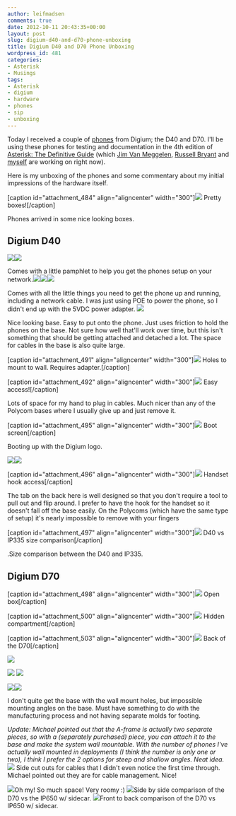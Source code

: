 ```yaml
---
author: leifmadsen
comments: true
date: 2012-10-11 20:43:35+00:00
layout: post
slug: digium-d40-and-d70-phone-unboxing
title: Digium D40 and D70 Phone Unboxing
wordpress_id: 481
categories:
- Asterisk
- Musings
tags:
- Asterisk
- digium
- hardware
- phones
- sip
- unboxing
---
```


Today I received a couple of [phones](http://www1.digium.com/en/products/phones) from Digium; the D40 and D70. I'll be using these phones for testing and documentation in the 4th edition of [Asterisk: The Definitive Guide](http://shop.oreilly.com/product/9780596517342.do) (which [Jim Van Meggelen](http://www.coretel.ca/), [Russell Bryant](http://russellbryant.net) and [myself](http://leifmadsen.com) are working on right now).

Here is my unboxing of the phones and some commentary about my initial impressions of the hardware itself.

[caption id="attachment_484" align="aligncenter" width="300"][![](http://leifmadsen.files.wordpress.com/2012/10/2012-10-11-14-42-01.jpg?w=300)](http://leifmadsen.files.wordpress.com/2012/10/2012-10-11-14-42-01.jpg) Pretty boxes![/caption]

Phones arrived in some nice looking boxes.


## Digium D40


[![](http://leifmadsen.files.wordpress.com/2012/10/2012-10-11-14-42-33.jpg?w=300)](http://leifmadsen.files.wordpress.com/2012/10/2012-10-11-14-42-33.jpg)[![](http://leifmadsen.files.wordpress.com/2012/10/2012-10-11-14-42-59.jpg?w=300)](http://leifmadsen.files.wordpress.com/2012/10/2012-10-11-14-42-59.jpg)

Comes with a little pamphlet to help you get the phones setup on your network.[![](http://leifmadsen.files.wordpress.com/2012/10/2012-10-11-14-43-17.jpg?w=300)](http://leifmadsen.files.wordpress.com/2012/10/2012-10-11-14-43-17.jpg)[![](http://leifmadsen.files.wordpress.com/2012/10/2012-10-11-14-43-55.jpg?w=300)](http://leifmadsen.files.wordpress.com/2012/10/2012-10-11-14-43-55.jpg)[![](http://leifmadsen.files.wordpress.com/2012/10/2012-10-11-14-45-16.jpg?w=300)](http://leifmadsen.files.wordpress.com/2012/10/2012-10-11-14-45-16.jpg)

Comes with all the little things you need to get the phone up and running, including a network cable. I was just using POE to power the phone, so I didn't end up with the 5VDC power adapter.
[![](http://leifmadsen.files.wordpress.com/2012/10/2012-10-11-14-47-01.jpg?w=300)](http://leifmadsen.files.wordpress.com/2012/10/2012-10-11-14-47-01.jpg)

Nice looking base. Easy to put onto the phone. Just uses friction to hold the phones on the base. Not sure how well that'll work over time, but this isn't something that should be getting attached and detached a lot. The space for cables in the base is also quite large.

[caption id="attachment_491" align="aligncenter" width="300"]![](http://leifmadsen.files.wordpress.com/2012/10/2012-10-11-14-48-58.jpg?w=300) Holes to mount to wall. Requires adapter.[/caption]

[caption id="attachment_492" align="aligncenter" width="300"][![](http://leifmadsen.files.wordpress.com/2012/10/2012-10-11-14-49-36.jpg?w=300)](http://leifmadsen.files.wordpress.com/2012/10/2012-10-11-14-49-36.jpg) Easy access![/caption]

Lots of space for my hand to plug in cables. Much nicer than any of the Polycom bases where I usually give up and just remove it.

[caption id="attachment_495" align="aligncenter" width="300"][![](http://leifmadsen.files.wordpress.com/2012/10/2012-10-11-14-51-00.jpg?w=300)](http://leifmadsen.files.wordpress.com/2012/10/2012-10-11-14-51-00.jpg) Boot screen[/caption]

Booting up with the Digium logo.


[![](http://leifmadsen.files.wordpress.com/2012/10/2012-10-11-14-49-56.jpg?w=300)](http://leifmadsen.files.wordpress.com/2012/10/2012-10-11-14-49-56.jpg)[![](http://leifmadsen.files.wordpress.com/2012/10/2012-10-11-14-50-51.jpg?w=300)](http://leifmadsen.files.wordpress.com/2012/10/2012-10-11-14-50-51.jpg)




[caption id="attachment_496" align="aligncenter" width="300"][![](http://leifmadsen.files.wordpress.com/2012/10/2012-10-11-14-54-35.jpg?w=300)](http://leifmadsen.files.wordpress.com/2012/10/2012-10-11-14-54-35.jpg) Handset hook access[/caption]

The tab on the back here is well designed so that you don't require a tool to pull out and flip around. I prefer to have the hook for the handset so it doesn't fall off the base easily. On the Polycoms (which have the same type of setup) it's nearly impossible to remove with your fingers

[caption id="attachment_497" align="aligncenter" width="300"][![](http://leifmadsen.files.wordpress.com/2012/10/2012-10-11-14-56-01.jpg?w=300)](http://leifmadsen.files.wordpress.com/2012/10/2012-10-11-14-56-01.jpg) D40 vs IP335 size comparison[/caption]


.Size comparison between the D40 and IP335.





## Digium D70


[caption id="attachment_498" align="aligncenter" width="300"][![](http://leifmadsen.files.wordpress.com/2012/10/2012-10-11-14-57-40.jpg?w=300)](http://leifmadsen.files.wordpress.com/2012/10/2012-10-11-14-57-40.jpg) Open box[/caption]

[caption id="attachment_500" align="aligncenter" width="300"][![](http://leifmadsen.files.wordpress.com/2012/10/2012-10-11-14-58-28.jpg?w=300)](http://leifmadsen.files.wordpress.com/2012/10/2012-10-11-14-58-28.jpg) Hidden compartment[/caption]

[caption id="attachment_503" align="aligncenter" width="300"][![](http://leifmadsen.files.wordpress.com/2012/10/2012-10-11-15-00-52.jpg?w=300)](http://leifmadsen.files.wordpress.com/2012/10/2012-10-11-15-00-52.jpg) Back of the D70[/caption]


[![](http://leifmadsen.files.wordpress.com/2012/10/2012-10-11-14-57-57.jpg?w=300)](http://leifmadsen.files.wordpress.com/2012/10/2012-10-11-14-57-57.jpg)


[![](http://leifmadsen.files.wordpress.com/2012/10/2012-10-11-14-58-46.jpg?w=300)](http://leifmadsen.files.wordpress.com/2012/10/2012-10-11-14-58-46.jpg)
[![](http://leifmadsen.files.wordpress.com/2012/10/2012-10-11-14-59-58.jpg?w=300)](http://leifmadsen.files.wordpress.com/2012/10/2012-10-11-14-59-58.jpg)

[![](http://leifmadsen.files.wordpress.com/2012/10/2012-10-11-15-01-37.jpg?w=300)](http://leifmadsen.files.wordpress.com/2012/10/2012-10-11-15-01-37.jpg)[![](http://leifmadsen.files.wordpress.com/2012/10/2012-10-11-15-03-21.jpg?w=300)](http://leifmadsen.files.wordpress.com/2012/10/2012-10-11-15-03-21.jpg)

I don't quite get the base with the wall mount holes, but impossible mounting angles on the base. Must have something to do with the manufacturing process and not having separate molds for footing.

_Update: Michael pointed out that the A-frame is actually two separate pieces, so with a (separately purchased) piece, you can attach it to the base and make the system wall mountable. With the number of phones I've actually wall mounted in deployments (I think the number is only one or two), I think I prefer the 2 options for steep and shallow angles. Neat idea._
[![](http://leifmadsen.files.wordpress.com/2012/10/2012-10-11-15-03-34.jpg?w=300)](http://leifmadsen.files.wordpress.com/2012/10/2012-10-11-15-03-34.jpg)
Side cut outs for cables that I didn't even notice the first time through. Michael pointed out they are for cable management. Nice!

[![](http://leifmadsen.files.wordpress.com/2012/10/2012-10-11-15-05-20.jpg?w=300)](http://leifmadsen.files.wordpress.com/2012/10/2012-10-11-15-05-20.jpg)Oh my! So much space! Very roomy :)
[![](http://leifmadsen.files.wordpress.com/2012/10/2012-10-11-15-07-22.jpg?w=300)](http://leifmadsen.files.wordpress.com/2012/10/2012-10-11-15-07-22.jpg)Side by side comparison of the D70 vs the IP650 w/ sidecar.
[![](http://leifmadsen.files.wordpress.com/2012/10/2012-10-11-15-08-05.jpg?w=300)](http://leifmadsen.files.wordpress.com/2012/10/2012-10-11-15-08-05.jpg)Front to back comparison of the D70 vs IP650 w/ sidecar.
